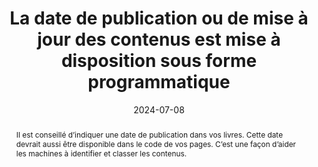 ---
title: "La date de publication ou de mise à jour des contenus est mise à disposition sous forme programmatique"
abstract: "Il est conseillé d’indiquer une date de publication dans vos livres. Cette date devrait aussi être disponible dans le code de vos pages. C’est une façon d’aider les machines à identifier et classer les contenus."
categories: 
    - "identification"
agrege: O4224-E069
opquast: '4 224'
indiceebook: '069'
description: "Règle n°69"
before: "068"
weight: "69"
after: "070"
actif: '1'
layout: rules
date: 2024-07-08
tags: 
    - "Lisibilité"
    - "Confiance"
    - "découvrabilité"
objectif: 
    - "Fournir une date de publication aux outils de lecture et d’indexation"
    - "Améliorer le classement par les moteurs de lecture et de classification"
Meo: 
    - "Utiliser la métadonnée dc:date pour la date de publication"
    - "Utiliser la métadonnée dcterms:modified pour indiquer la date de la dernière modification apportée au fichier"
Controle: 
    - "Vérifier la présence et la justesse de la métadonnée 'dc:date'"
    - "Vérifier la présence et la pertinence de la métadonnée 'dcterms:modified'"
epubcheck: 
ace: 
humancheck: true
ReadiumGoToolkit: 
Source: 
    - "Opquast"
Referentiel: 
    - "N/A"
steps: 
    - "Production numérique"
comments:  
    - "2024-07-22 Changement de classification pour Identification Et Contact"
---